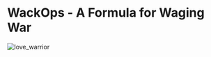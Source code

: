 # WackOps - A Formula for Waging War

![love_warrior](https://user-images.githubusercontent.com/897731/48013533-3001c380-e12d-11e8-87dd-8b794d7ba6e2.jpg)
